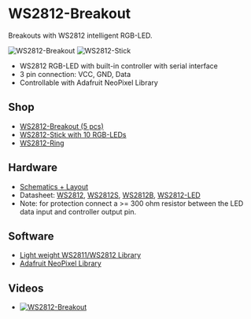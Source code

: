 # WS2812-Breakout
Breakouts with WS2812 intelligent RGB-LED.

![WS2812-Breakout](https://github.com/watterott/WS2812-Breakout/raw/master/hardware/WS2812-Breakout_v11.jpg)
![WS2812-Stick](https://github.com/watterott/WS2812-Breakout/raw/master/hardware/WS2812-Stick_v10.jpg)

* WS2812 RGB-LED with built-in controller with serial interface
* 3 pin connection: VCC, GND, Data
* Controllable with Adafruit NeoPixel Library


## Shop
* [WS2812-Breakout (5 pcs)](http://www.watterott.com/en/WS2812-Breakout)
* [WS2812-Stick with 10 RGB-LEDs](http://www.watterott.com/en/WS2812-Stick-10x-RGB-LED)
* [WS2812-Ring](https://github.com/watterott/WS2812-Ring)


## Hardware
* [Schematics + Layout](https://github.com/watterott/WS2812-Breakout/tree/master/hardware)
* Datasheet: [WS2812](https://github.com/watterott/WS2812-Breakout/raw/master/hardware/WS2812.pdf),
             [WS2812S](https://github.com/watterott/WS2812-Breakout/raw/master/hardware/WS2812S.pdf),
             [WS2812B](https://github.com/watterott/WS2812-Breakout/raw/master/hardware/WS2812B.pdf),
             [WS2812-LED](https://github.com/watterott/WS2812-Breakout/raw/master/hardware/WS2812LED.pdf)
* Note: for protection connect a >= 300 ohm resistor between the LED data input and controller output pin.


## Software
* [Light weight WS2811/WS2812 Library](https://github.com/cpldcpu/light_ws2812)
* [Adafruit NeoPixel Library](https://github.com/adafruit/Adafruit_NeoPixel)


## Videos
* [![WS2812-Breakout](http://img.youtube.com/vi/aJmFd4oc73M/0.jpg)](https://www.youtube.com/watch?v=aJmFd4oc73M)
